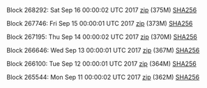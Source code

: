 Block 268292: Sat Sep 16 00:00:02 UTC 2017 [zip](https://transfer.sh/147i88/bootstrap.dat.20170916.zip) (375M) [SHA256](https://transfer.sh/6WpE1/sha256.txt)

Block 267746: Fri Sep 15 00:00:01 UTC 2017 [zip](https://transfer.sh/ykM0i/bootstrap.dat.20170915.zip) (373M) [SHA256](https://transfer.sh/kN2yr/sha256.txt)

Block 267195: Thu Sep 14 00:00:02 UTC 2017 [zip](https://transfer.sh/ET0a9/bootstrap.dat.20170914.zip) (370M) [SHA256](https://transfer.sh/pB9Wf/sha256.txt)

Block 266646: Wed Sep 13 00:00:01 UTC 2017 [zip](https://transfer.sh/mAn36/bootstrap.dat.20170913.zip) (367M) [SHA256](https://transfer.sh/4svYp/sha256.txt)

Block 266100: Tue Sep 12 00:00:01 UTC 2017 [zip](https://transfer.sh/pPRLU/bootstrap.dat.20170912.zip) (364M) [SHA256](https://transfer.sh/BRh2A/sha256.txt)

Block 265544: Mon Sep 11 00:00:02 UTC 2017 [zip](https://transfer.sh/cdhpP/bootstrap.dat.20170911.zip) (362M) [SHA256](https://transfer.sh/O5XOh/sha256.txt)
